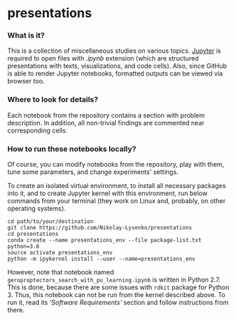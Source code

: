 # presentations

### What is it?
This is a collection of miscellaneous studies on various topics. [Jupyter](https://jupyter.org/) is required to open files with *.ipynb* extension (which are structured presentations with texts, visualizations, and code cells). Also, since GitHub is able to render Jupyter notebooks, formatted outputs can be viewed via browser too.

### Where to look for details?
Each notebook from the repository contains a section with problem description. In addition, all non-trivial findings are commented near corresponding cells.

### How to run these notebooks locally?
Of course, you can modify notebooks from the repository, play with them, tune some parameters, and change experiments' settings.

To create an isolated virtual environment, to install all necessary packages into it, and to create Jupyter kernel with this environment, run below commands from your terminal (they work on Linux and, probably, on other operating systems).
```
cd path/to/your/destination
git clone https://github.com/Nikolay-Lysenko/presentations
cd presentations
conda create --name presentations_env --file package-list.txt python=3.6
source activate presentations_env
python -m ipykernel install --user --name=presentations_env
```

However, note that notebook named `geroproptectors_search_with_pu_learning.ipynb` is written in Python 2.7. This is done, because there are some issues with `rdkit` package for Python 3. Thus, this notebook can not be run from the kernel described above. To run it, read its *'Software Requirements'* section and follow instructions from there. 


